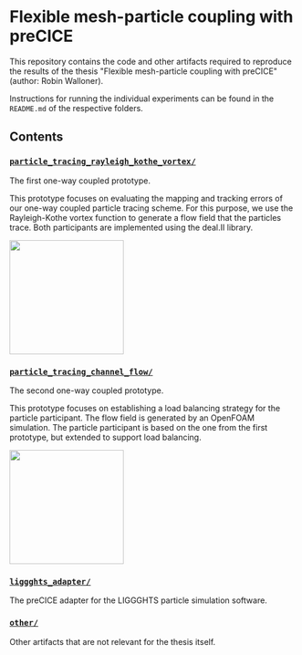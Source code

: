 # Flexible mesh-particle coupling with preCICE
This repository contains the code and other artifacts required to reproduce the results of the thesis "Flexible mesh-particle coupling with preCICE" (author: Robin Walloner).

Instructions for running the individual experiments can be found in the `README.md` of the respective folders.

## Contents
### [`particle_tracing_rayleigh_kothe_vortex/`](particle_tracing_rayleigh_kothe_vortex/)
The first one-way coupled prototype.

This prototype focuses on evaluating the mapping and tracking errors of our one-way coupled particle tracing scheme.
For this purpose, we use the Rayleigh-Kothe vortex function to generate a flow field that the particles trace.
Both participants are implemented using the deal.II library.

<img src="particle_tracing_rayleigh_kothe_vortex/figures/flow_field_frames/flow_field.0000.png" height="200">

### [`particle_tracing_channel_flow/`](particle_tracing_channel_flow/)
The second one-way coupled prototype.

This prototype focuses on establishing a load balancing strategy for the particle participant.
The flow field is generated by an OpenFOAM simulation.
The particle participant is based on the one from the first prototype, but extended to support load balancing.

<img src="particle_tracing_channel_flow/figures/flow_field.png" height="200">

### [`liggghts_adapter/`](liggghts_adapter/)
The preCICE adapter for the LIGGGHTS particle simulation software.

### [`other/`](other/)
Other artifacts that are not relevant for the thesis itself.
